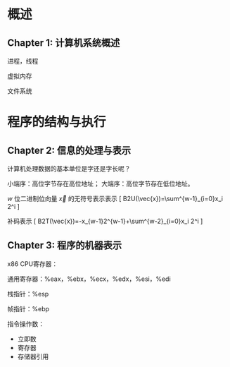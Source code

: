 概述
=============================

## Chapter 1: 计算机系统概述

进程，线程

虚拟内存

文件系统

程序的结构与执行
============================

## Chapter 2: 信息的处理与表示

计算机处理数据的基本单位是字还是字长呢？

小端序：高位字节存在高位地址；
大端序：高位字节存在低位地址。

$w$ 位二进制位向量 $\vec{x}$ 的无符号表示表示
\[
    B2U(\vec{x})=\sum^{w-1}_{i=0}x_i 2^i
\]

补码表示
\[
    B2T(\vec{x})=-x_{w-1}2^{w-1}+\sum^{w-2}_{i=0}x_i 2^i
\]

## Chapter 3: 程序的机器表示

x86 CPU寄存器：

通用寄存器：%eax，%ebx，%ecx，%edx，%esi，%edi

栈指针：%esp

帧指针：%ebp

指令操作数：

+ 立即数
+ 寄存器
+ 存储器引用 